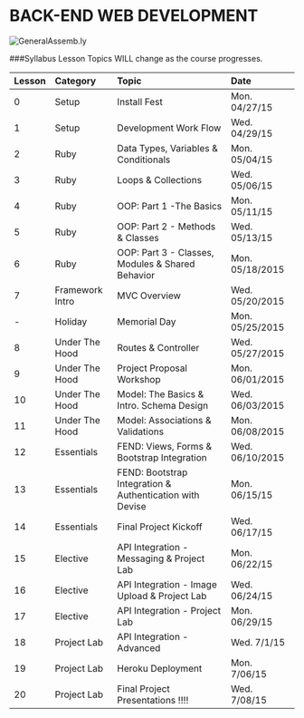 BACK-END WEB DEVELOPMENT
============================

![GeneralAssemb.ly](https://github.com/generalassembly/ga-ruby-on-rails-for-devs/raw/master/images/ga.png "GeneralAssemb.ly")


###Syllabus
Lesson Topics WILL change as the course progresses.

| Lesson  | Category| Topic| Date|
| ------------- |:--------------------------------------------------|:-------------------------------|:-------------------|
| 0 | Setup |Install Fest | Mon. 04/27/15|
| 1 | Setup | Development Work Flow | Wed. 04/29/15|
| 2 | Ruby | Data Types, Variables & Conditionals | Mon. 05/04/15 |
| 3 | Ruby | Loops & Collections | Wed. 05/06/15 |
| 4 | Ruby | OOP: Part 1 -The Basics | Mon. 05/11/15|
| 5 | Ruby | OOP: Part 2 - Methods & Classes | Wed. 05/13/15 |
| 6 | Ruby| OOP: Part 3 - Classes, Modules & Shared Behavior | Mon. 05/18/2015|
| 7 | Framework Intro | MVC Overview| Wed. 05/20/2015|
| - | Holiday | Memorial Day | Mon. 05/25/2015
| 8 | Under The Hood| Routes & Controller | Wed. 05/27/2015|
| 9 | Under The Hood | Project Proposal Workshop| Mon. 06/01/2015 |
| 10 | Under The Hood| Model: The Basics & Intro. Schema Design| Wed. 06/03/2015 |
| 11 | Under The Hood| Model: Associations & Validations | Mon. 06/08/2015 |
| 12 | Essentials| FEND: Views, Forms & Bootstrap Integration| Wed. 06/10/2015|
| 13 | Essentials| FEND: Bootstrap Integration & Authentication with Devise | Mon. 06/15/15|
| 14 | Essentials| Final Project Kickoff  |  Wed. 06/17/15|
| 15 | Elective| API Integration - Messaging & Project Lab | Mon. 06/22/15|
| 16 | Elective| API Integration - Image Upload & Project Lab| Wed. 06/24/15|
| 17 | Elective| API Integration - Project Lab | Mon. 06/29/15|
| 18 |Project Lab | API Integration - Advanced | Wed. 7/1/15|
| 19 | Project Lab | Heroku Deployment | Mon. 7/06/15|
| 20 | Project Lab | Final Project Presentations !!!!| Wed. 7/08/15|
